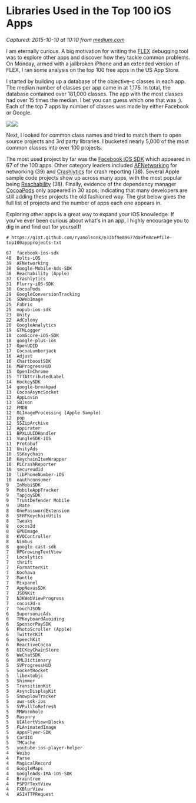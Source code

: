 # Libraries Used in the Top 100 iOS Apps

_Captured: 2015-10-10 at 10:10 from [medium.com](https://medium.com/ios-os-x-development/libraries-used-in-the-top-100-ios-apps-5b845ad927b7)_

I am eternally curious. A big motivation for writing the [FLEX](https://github.com/Flipboard/FLEX) debugging tool was to explore other apps and discover how they tackle common problems. On Monday, armed with a jailbroken iPhone and an extended version of FLEX, I ran some analysis on the top 100 free apps in the US App Store.

I started by building up a database of the objective-c classes in each app. The median number of classes per app came in at 1,175. In total, the database contained over 181,000 classes. The app with the most classes had over 15 times the median. I bet you can guess which one that was ;). Each of the top 7 apps by number of classes was made by either Facebook or Google.

![](https://cdn-images-1.medium.com/freeze/max/30/1*xRhRZYw-FjUC2P8vPbLTxg.png?q=20)![](https://cdn-images-1.medium.com/max/800/1*xRhRZYw-FjUC2P8vPbLTxg.png)

Next, I looked for common class names and tried to match them to open source projects and 3rd party libraries. I bucketed nearly 5,000 of the most common classes into over 100 projects.

The most used project by far was the [Facebook iOS SDK](https://github.com/facebook/facebook-ios-sdk) which appeared in 67 of the 100 apps. Other category leaders included [AFNetworking](https://github.com/AFNetworking/AFNetworking) for networking (39) and [Crashlytics](https://cocoapods.org/pods/Crashlytics) for crash reporting (38). Several Apple sample code projects show up across many apps, with the most popular being [Reachability](https://developer.apple.com/library/ios/samplecode/Reachability/Introduction/Intro.html) (38). Finally, evidence of the dependency manager [CocoaPods](https://cocoapods.org/) only appeared in 30 apps, indicating that many developers are still adding these projects the old fashioned way. The gist below gives the full list of projects and the number of apps each one appears in.

Exploring other apps is a great way to expand your iOS knowledge. If you've ever been curious about what's in an app, I highly encourage you to dig in and find out for yourself!

```
# https://gist.github.com/ryanolsonk/e33bf9e89677da9fe8ce#file-top100appprojects-txt

67	facebook-ios-sdk
48	Bolts-iOS
39	AFNetworking
38	Google-Mobile-Ads-SDK
38	Reachability (Apple)
37	Crashlytics
31	Flurry-iOS-SDK
30	CocoaPods
29	GoogleConversionTracking
26	SDWebImage
25	Fabric
25	mopub-ios-sdk
23	Unity
22	AdColony
20	GoogleAnalytics
19	GTMLogger
18	comScore-iOS-SDK
18	google-plus-ios
17	OpenUDID
17	CocoaLumberjack
16	Adjust
16	ChartboostSDK
16	MBProgressHUD
15	OpenInChrome
15	TTTAttributedLabel
14	HockeySDK
14	google-breakpad
13	CocoaAsyncSocket
13	AppLovin
13	SBJson
12	FMDB
12	GLImageProcessing (Apple Sample)
12	pop
12	SSZipArchive
12	Appirater
11	BPXLUUIDHandler
11	VungleSDK-iOS
11	Protobuf
11	UnityAds
10	SSKeychain
10	KeychainItemWrapper
10	PLCrashReporter
10	secureudid
10	libPhoneNumber-iOS
10	oauthconsumer
9	InMobiSDK
9	MobileAppTracker
9	TapjoySDK
9	TrustDefender Mobile
9	iRate
8	OnePasswordExtension
8	SFHFKeychainUtils
8	Tweaks
8	cocos2d
8	GPUImage
8	KVOController
8	Nimbus
8	google-cast-sdk
7	HPGrowingTextView
7	Localytics
7	thrift
7	FormatterKit
7	Kochava
7	Mantle
7	Mixpanel
7	AppNexusSDK
7	JSONKit
7	NJKWebViewProgress
7	cocos2d-x
7	TouchJSON
6	SupersonicAds
6	TPKeyboardAvoiding
6	SponsorPaySDK
6	PhotoScroller (Apple)
6	TwitterKit
6	SpeechKit
6	ReactiveCocoa
6	UICKeyChainStore
6	WeChatSDK
6	XMLDictionary
5	SVProgressHUD
5	SocketRocket
5	libextobjc
5	Shimmer
5	TransitionKit
5	AsyncDisplayKit
5	SnowplowTracker
5	aws-sdk-ios
5	SVPullToRefresh
5	MMWormhole
5	Masonry
5	UIAlertView+Blocks
5	FLAnimatedImage
5	AppsFlyer-SDK
5	CardIO
5	TMCache
5	youtube-ios-player-helper
4	Weibo
4	Parse
4	MagicalRecord
4	GoogleMaps
4	GoogleAds-IMA-iOS-SDK
4	Braintree
4	PSPDFTextView
4	FXBlurView
4	ASIHTTPRequest
```
